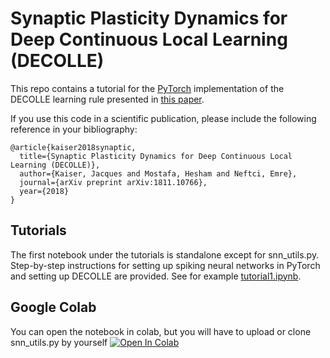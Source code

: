 # Synaptic Plasticity Dynamics for Deep Continuous Local Learning (DECOLLE)

This repo contains a tutorial for the [PyTorch](https://pytorch.org/) implementation of the DECOLLE learning rule presented in [this paper](https://arxiv.org/abs/1811.10766).

If you use this code in a scientific publication, please include the following reference in your bibliography:

```
@article{kaiser2018synaptic,
  title={Synaptic Plasticity Dynamics for Deep Continuous Local Learning (DECOLLE)},
  author={Kaiser, Jacques and Mostafa, Hesham and Neftci, Emre},
  journal={arXiv preprint arXiv:1811.10766},
  year={2018}
}
```
## Tutorials

The first notebook under the tutorials is standalone except for snn_utils.py.
Step-by-step instructions for setting up spiking neural networks in PyTorch and setting up DECOLLE are provided. 
See for example [tutorial1.ipynb](tutorial1.ipynb).

## Google Colab
You can open the notebook in colab, but you will have to upload or clone snn_utils.py by yourself
[![Open In Colab](https://colab.research.google.com/assets/colab-badge.svg)](https://colab.research.google.com/github/surrogate-gradient-learning/pytorch-lif-autograd/blob/master/)
